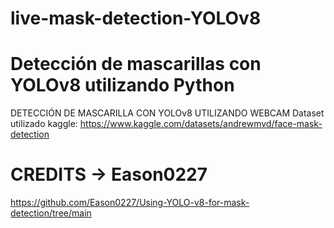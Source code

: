 # live-mask-detection-YOLOv8
# Detección de mascarillas con YOLOv8 utilizando Python
DETECCIÓN DE MASCARILLA CON YOLOv8 UTILIZANDO WEBCAM
Dataset utilizado kaggle:  https://www.kaggle.com/datasets/andrewmvd/face-mask-detection
# CREDITS -> Eason0227
https://github.com/Eason0227/Using-YOLO-v8-for-mask-detection/tree/main
